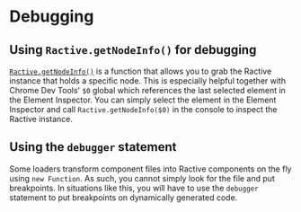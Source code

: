 # Debugging

## Using `Ractive.getNodeInfo()` for debugging

[`Ractive.getNodeInfo()`](../api/static-methods.md#ractivegetnodeinfo) is a function that allows you to grab the Ractive instance that holds a specific node. This is especially helpful together with Chrome Dev Tools' `$0` global which references the last selected element in the Element Inspector. You can simply select the element in the Element Inspector and call `Ractive.getNodeInfo($0)` in the console to inspect the Ractive instance.

## Using the `debugger` statement

Some loaders transform component files into Ractive components on the fly using `new Function`. As such, you cannot simply look for the file and put breakpoints. In situations like this, you will have to use the `debugger` statement to put breakpoints on dynamically generated code.
